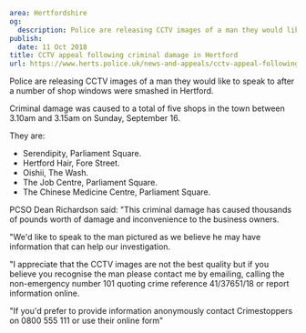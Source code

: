 ```yaml
area: Hertfordshire
og:
  description: Police are releasing CCTV images of a man they would like to speak to after a number of shop windows were smashed in Hertford.
publish:
  date: 11 Oct 2018
title: CCTV appeal following criminal damage in Hertford
url: https://www.herts.police.uk/news-and-appeals/cctv-appeal-following-criminal-damage-in-hertford-1891a
```

Police are releasing CCTV images of a man they would like to speak to after a number of shop windows were smashed in Hertford.

Criminal damage was caused to a total of five shops in the town between 3.10am and 3.15am on Sunday, September 16.

They are:

 * Serendipity, Parliament Square.
 * Hertford Hair, Fore Street.
 * Oishii, The Wash.
 * The Job Centre, Parliament Square.
 * The Chinese Medicine Centre, Parliament Square.

PCSO Dean Richardson said: "This criminal damage has caused thousands of pounds worth of damage and inconvenience to the business owners.

"We'd like to speak to the man pictured as we believe he may have information that can help our investigation.

"I appreciate that the CCTV images are not the best quality but if you believe you recognise the man please contact me by emailing, calling the non-emergency number 101 quoting crime reference 41/37651/18 or report information online.

"If you'd prefer to provide information anonymously contact Crimestoppers on 0800 555 111 or use their online form"
